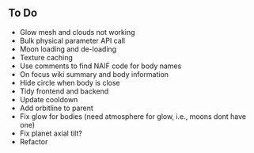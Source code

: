 ## To Do

- Glow mesh and clouds not working
- Bulk physical parameter API call
- Moon loading and de-loading
- Texture caching
- Use comments to find NAIF code for body names
- On focus wiki summary and body information
- Hide circle when body is close
- Tidy frontend and backend
- Update cooldown
- Add orbitline to parent
- Fix glow for bodies (need atmosphere for glow, i.e., moons dont have one)
- Fix planet axial tilt?
- Refactor
